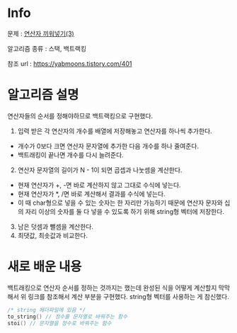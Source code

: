 # Info

  

문제 : [연산자 끼워넣기(3)](https://www.acmicpc.net/problem/15659)

  

알고리즘 종류 : 스택, 백트랙킹

  

참조 url : https://yabmoons.tistory.com/401

  

# 알고리즘 설명

연산자들의 순서를 정해야하므로 백트랙킹으로 구현했다.  
1. 입력 받은 각 연산자의 개수를 배열에 저장해놓고 연산자를 하나씩 추가한다.
- 개수가 0보다 크면 연산자 문자열에 추가한 다음 개수를 하나 줄여준다.
- 백트래킹이 끝나면 개수를 다시 늘려준다.
2. 연산자 문자열의 길이가 N - 1이 되면 곱셉과 나눗셈을 계산한다.
- 현재 연산자가 +, -면 바로 계산하지 않고 그대로 수식에 넣는다.
- 현재 연산자가 *, /면 바로 계산해서 결과를 수식에 넣는다.
- 이 때 char형으로 넣을 수 있는 숫자는 한 자리만 가능하기 때문에 연산자 문자와 십의 자리 이상의 숫자를 둘 다 넣을 수 있도록 하기 위해 string형 벡터에 저장한다.
3. 남은 덧셈과 뺄셈을 계산한다.
4. 최댓값, 최솟값과 비교한다.  

# 새로 배운 내용
백트래킹으로 연산자 순서를 정하는 것까지는 했는데 완성된 식을 어떻게 계산할지 막막해서 위 링크를 참조해서 계산 부분을 구현했다. string형 벡터를 사용하는 게 참신했다.

```c++
/* string 헤더파일에 있음 */
to_string() // 정수를 문자열로 바꿔주는 함수
stoi() // 문자열을 정수로 바꿔주는 함수
```